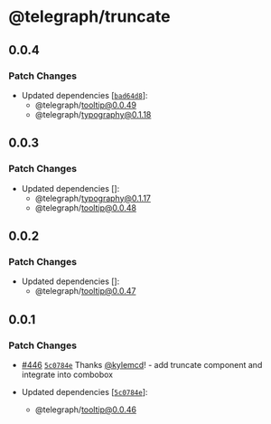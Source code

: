 # @telegraph/truncate

## 0.0.4

### Patch Changes

- Updated dependencies [[`bad64d8`](https://github.com/knocklabs/telegraph/commit/bad64d8996ba2304dc84ca81d0393bff5844fc96)]:
  - @telegraph/tooltip@0.0.49
  - @telegraph/typography@0.1.18

## 0.0.3

### Patch Changes

- Updated dependencies []:
  - @telegraph/typography@0.1.17
  - @telegraph/tooltip@0.0.48

## 0.0.2

### Patch Changes

- Updated dependencies []:
  - @telegraph/tooltip@0.0.47

## 0.0.1

### Patch Changes

- [#446](https://github.com/knocklabs/telegraph/pull/446) [`5c0784e`](https://github.com/knocklabs/telegraph/commit/5c0784e3fc5198ae4a83ef5c09b7b8c57c8d264d) Thanks [@kylemcd](https://github.com/kylemcd)! - add truncate component and integrate into combobox

- Updated dependencies [[`5c0784e`](https://github.com/knocklabs/telegraph/commit/5c0784e3fc5198ae4a83ef5c09b7b8c57c8d264d)]:
  - @telegraph/tooltip@0.0.46
